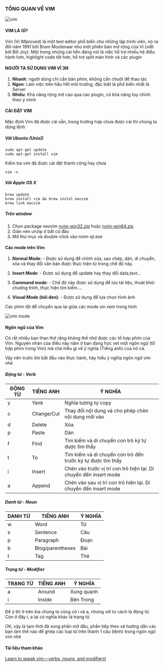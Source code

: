 ### TỔNG QUAN VỀ VIM
![vim](https://upload.wikimedia.org/wikipedia/commons/thumb/9/9f/Vimlogo.svg/544px-Vimlogo.svg.png)

#### VIM LÀ GÌ?
Vim (Vi IMproved) là một text editor phổ biến cho những lập trình viên, nó ra đời năm 1991 bởi Bram Moolenaar như một phiên bản mở rộng của Vi (viết bởi Bill Joy).  Một trong những cái tiến đáng nói là việc hỗ trợ nhiều hệ điều hành hơn, highlight code tốt hơn, hỗ trợ split màn hình và các plugin

#### NGƯỜI TA SỬ DỤNG VIM VÌ 3N
1. **Nhanh**: người dùng chỉ cần bàn phím, không cần chuột để thao tác
2. **Ngon**: Làm việc trên hầu hết môi trường, đặc biệt là phổ biến nhất là Server
3. **Nhiều**: Khả năng rộng mở cao qua các plugin, có khả năng tùy chỉnh theo ý mình

#### CÀI ĐẶT VIM
Mặc định Vim đã được cài sẵn, trong trường hợp chưa được cài thì chúng ta dùng lệnh

##### Với Ubuntu (Unix))
    sudo apt-get update
    sudo apt-get install vim

Kiểm tra vim đã được cài đặt thành công hay chưa

    vim -v

##### Với Apple OS X
    brew update 
    brew install vim && brew instal macvim
    brew link macvim

##### Trên window

1. Chọn package neovim [nvim-win32.zip](nvim-win32)  hoặc [nvim-win64.zip](https://github.com/neovim/neovim/releases/download/v0.2.2/nvim-win64.zip)
2. Giản nén unzip ở bất cứ đâu
3. Mở thư mục và double-click vào nvim-qt.exe

#### Các mode trên Vim

1. **Normal Mode**: - Được sử dụng để chỉnh sửa, sao chép, dán, di chuyển, xóa và thay đổi văn bản được thực hiện từ trong chế độ này.

2. **Insert Mode**: - Được sử dụng để update hay thay đổi data,text...

3. **Command mode**: - Chế độ này được sử dụng để lưu tài liệu, thoát khỏi chương trình, thực hiện tìm kiếm....

4. **Visual Mode (bôi đen)**: - Được sử dụng để lựa chọn hình ảnh

Các phím tắt để chuyển qua lại giữa các mode xin xem trong hình

![vim mode](https://imgur.com/3vCWdlL.png)

#### Ngôn ngữ của Vim
Có rất nhiều bạn than thở rằng không thể nhớ được các tổ hợp phím của Vim. Nguyên nhân của điều này nằm ở bạn đang học vẹt một ngôn ngữ (tổ hợp phím trong Vim) mà chả hiểu gì về ý nghĩa (Tiếng anh) của nó cả.

Vậy nên trước khi bắt đầu vào thực hành, hãy hiểu ý nghĩa ngôn ngữ vim nhé

##### Động từ - Verb
| ĐỘNG TỪ | TIẾNG ANH  | Ý NGHĨA                                                           |
| ------- | ---------- | ----------------------------------------------------------------- |
| y       | Yank       | Nghĩa tương tự copy                                               |
| c       | Change/Cut | Thay đổi nội dung và cho phép chèn nội dung mới vào               |
| d       | Delete     | Xóa                                                               |
| p       | Paste      | Dán                                                               |
| f       | Find       | Tìm kiếm và di chuyển con trỏ ký tự được tìm thấy                 |
| t       | To         | Tìm kiếm và di chuyển con trỏ đến trước ký tự được tìm thấy       |
| i       | Insert     | Chèn vào trước vị trí con trỏ hiện tại. Di chuyển đến insert mode |
| a       | Append     | Chèn vào sau vị trí con trỏ hiện tại. Di chuyển đến insert mode   |


##### Danh từ - Noun

| DANH TỪ | TIẾNG ANH        | Ý NGHĨA |
| ------- | ---------------- | ------- |
| w       | Word             | Từ      |
| s       | Sentence         | Câu     |
| p       | Paragraph        | Đoạn    |
| b       | Blog/parentheses | Bài     |
| t       | Tag              | Thẻ     |


##### Trạng từ - Modifier 

| TRẠNG TỪ | TIẾNG ANH | Ý NGHĨA    |
| -------- | --------- | ---------- |
| a        | Around    | Xung quanh |
| i        | Inside    | Bên Trong  |

Để ý thì ở trên kia chúng ta cũng có i và a, nhưng với tư cách là động từ. Còn ở đây i, a lại có nghĩa khác là trạng từ

OK, vậy là tạm thời đã xong phần mở đầu, phần tiếp theo sẽ hướng dẫn các bạn làm thế nào để ghép các loại từ trên thành 1 câu (lệnh) trong ngôn ngữ vim nhé

#### Tài liệu tham khảo
[Learn to speak vim — verbs, nouns, and modifiers!](http://yanpritzker.com/2011/12/16/learn-to-speak-vim-verbs-nouns-and-modifiers/)

